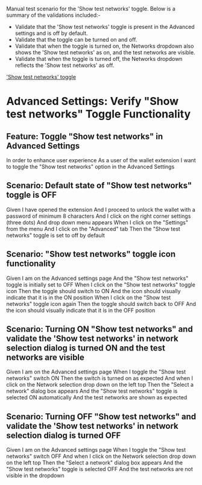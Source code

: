 
Manual test scenario for the 'Show test networks' toggle. Below is a summary of the validations included:-

* Validate that the 'Show test networks' toggle is present in the Advanced settings and is off by default.
* Validate that the toggle can be turned on and off.
* Validate that when the toggle is turned on, the Networks dropdown also shows the 'Show test networks' as on, and the test networks are visible.
* Validate that when the toggle is turned off, the Networks dropdown reflects the 'Show test networks' as off.

['Show test networks' toggle](<../../../../../../Desktop/Screen Recording 2024-03-20 at 5.57.06 PM.mov>)


# Advanced Settings: Verify "Show test networks" Toggle Functionality

## Feature: Toggle "Show test networks" in Advanced Settings

In order to enhance user experience
As a user of the wallet extension
I want to toggle the "Show test networks" option in the Advanced Settings

## Scenario: Default state of "Show test networks" toggle is OFF

Given I have opened the extension
And I proceed to unlock the wallet with a password of minimum 8 characters
And I click on the right corner settings (three dots)
And drop down menu appears
When I click on the "Settings" from the menu
And I click on the "Advanced" tab
Then the "Show test networks" toggle is set to off by default

## Scenario: "Show test networks" toggle icon functionality

Given I am on the Advanced settings page
And the "Show test networks" toggle is initially set to OFF
When I click on the "Show test networks" toggle icon
Then the toggle should switch to ON
And the icon should visually indicate that it is in the ON position
When I click on the "Show test networks" toggle icon again
Then the toggle should switch back to OFF
And the icon should visually indicate that it is in the OFF position

## Scenario: Turning ON "Show test networks" and validate the 'Show test networks' in network selection dialog is turned ON and the test networks are visible

Given I am on the Advanced settings page
When I toggle the "Show test networks" switch ON
Then the switch is turned on as expected
And when I click on the Network selection drop down on the left top
Then the "Select a network" dialog box appears
And the "Show test networks" toggle is selected ON automatically
And the test networks are shown as expected

## Scenario: Turning OFF "Show test networks" and validate the 'Show test networks' in network selection dialog is turned OFF

Given I am on the Advanced settings page
When I toggle the "Show test networks" switch OFF
And when I click on the Network selection drop down on the left top
Then the "Select a network" dialog box appears
And the "Show test networks" toggle is selected OFF
And the test networks are not visible in the dropdown

